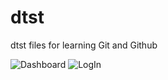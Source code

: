 # dtst
dtst files for learning Git and Github 


![Dashboard](http://i.imgur.com/yxn3VYD.png)
![LogIn](http://i.imgur.com/yzIzqoq.png)
